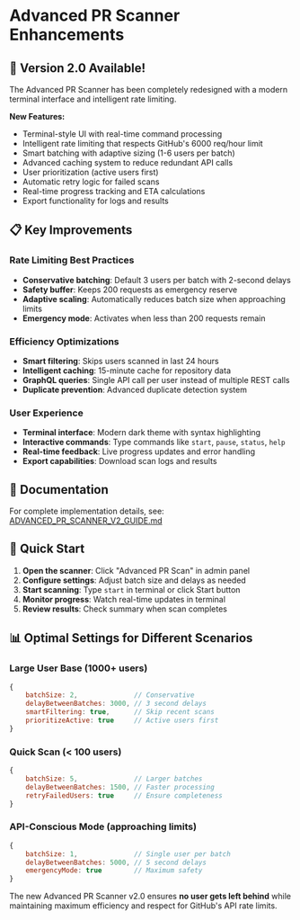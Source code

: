 # Advanced PR Scanner Enhancements

## 🚀 Version 2.0 Available!

The Advanced PR Scanner has been completely redesigned with a modern terminal interface and intelligent rate limiting. 

**New Features:**
- Terminal-style UI with real-time command processing
- Intelligent rate limiting that respects GitHub's 6000 req/hour limit
- Smart batching with adaptive sizing (1-6 users per batch)
- Advanced caching system to reduce redundant API calls
- User prioritization (active users first)
- Automatic retry logic for failed scans
- Real-time progress tracking and ETA calculations
- Export functionality for logs and results

## 📋 Key Improvements

### Rate Limiting Best Practices
- **Conservative batching**: Default 3 users per batch with 2-second delays
- **Safety buffer**: Keeps 200 requests as emergency reserve
- **Adaptive scaling**: Automatically reduces batch size when approaching limits
- **Emergency mode**: Activates when less than 200 requests remain

### Efficiency Optimizations
- **Smart filtering**: Skips users scanned in last 24 hours
- **Intelligent caching**: 15-minute cache for repository data
- **GraphQL queries**: Single API call per user instead of multiple REST calls
- **Duplicate prevention**: Advanced duplicate detection system

### User Experience
- **Terminal interface**: Modern dark theme with syntax highlighting
- **Interactive commands**: Type commands like `start`, `pause`, `status`, `help`
- **Real-time feedback**: Live progress updates and error handling
- **Export capabilities**: Download scan logs and results

## 📖 Documentation

For complete implementation details, see: [ADVANCED_PR_SCANNER_V2_GUIDE.md](./ADVANCED_PR_SCANNER_V2_GUIDE.md)

## 🔧 Quick Start

1. **Open the scanner**: Click "Advanced PR Scan" in admin panel
2. **Configure settings**: Adjust batch size and delays as needed
3. **Start scanning**: Type `start` in terminal or click Start button
4. **Monitor progress**: Watch real-time updates in terminal
5. **Review results**: Check summary when scan completes

## 📊 Optimal Settings for Different Scenarios

### Large User Base (1000+ users)
```javascript
{
    batchSize: 2,              // Conservative
    delayBetweenBatches: 3000, // 3 second delays
    smartFiltering: true,      // Skip recent scans
    prioritizeActive: true     // Active users first
}
```

### Quick Scan (< 100 users)
```javascript
{
    batchSize: 5,              // Larger batches
    delayBetweenBatches: 1500, // Faster processing
    retryFailedUsers: true     // Ensure completeness
}
```

### API-Conscious Mode (approaching limits)
```javascript
{
    batchSize: 1,              // Single user per batch
    delayBetweenBatches: 5000, // 5 second delays
    emergencyMode: true        // Maximum safety
}
```

The new Advanced PR Scanner v2.0 ensures **no user gets left behind** while maintaining maximum efficiency and respect for GitHub's API rate limits.